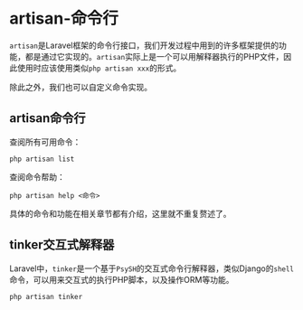 # artisan-命令行

`artisan`是Laravel框架的命令行接口，我们开发过程中用到的许多框架提供的功能，都是通过它实现的。`artisan`实际上是一个可以用解释器执行的PHP文件，因此使用时应该使用类似`php artisan xxx`的形式。

除此之外，我们也可以自定义命令实现。

## artisan命令行

查阅所有可用命令：

```
php artisan list
```

查阅命令帮助：

```
php artisan help <命令>
```

具体的命令和功能在相关章节都有介绍，这里就不重复赘述了。

## tinker交互式解释器

Laravel中，`tinker`是一个基于`PsySH`的交互式命令行解释器，类似Django的`shell`命令，可以用来交互式的执行PHP脚本，以及操作ORM等功能。

```
php artisan tinker
```
